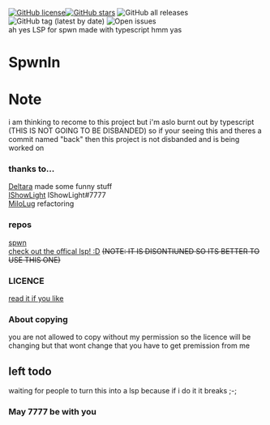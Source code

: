 <a href="https://github.com/Avaneesh-coder/SpwnIn/blob/main/LICENSE"><img alt="GitHub license" src="https://img.shields.io/github/license/Avaneesh-coder/SpwnIn"></a><a href="https://github.com/Avaneesh-coder/SpwnIn/stargazers"><img alt="GitHub stars" src="https://img.shields.io/github/stars/Avaneesh-coder/SpwnIn"></a> <img alt="GitHub all releases" src="https://img.shields.io/github/downloads/Avaneesh-coder/SpwnIn/total"><img alt="GitHub tag (latest by date)" src="https://img.shields.io/github/v/tag/avaneesh-coder/spwnin?label=Version"> <img alt="Open issues" src="https://shields.io/github/issues/Avaneesh-coder/SpwnIn"><br>
ah yes LSP for spwn made with typescript hmm yas
# SpwnIn
# Note
i am thinking to recome to this project but i'm aslo burnt out by typescript (THIS IS NOT GOING TO BE DISBANDED) so if your seeing this and theres a commit named "back" then this project is not disbanded and is being worked on

### thanks to...
[Deltara](https://github.com/Deltara3) made some funny stuff  
[IShowLight](https://github.com/IShowLight-7777) IShowLight#7777  
[MiloLug](https://github.com/MiloLug) refactoring  

### repos
[spwn](https://github.com/Spu7Nix/SPWN-language/)  
[check out the offical lsp! :D](https://github.com/Suyashtnt/spwn-lsp) ~~(NOTE: IT IS DISONTIUNED SO ITS BETTER TO USE THIS ONE)~~
### LICENCE 
[read it if you like](LICENSE)
### About copying
you are not allowed to copy without my permission so the licence will be changing but that wont change that you have to get premission from me
## left todo
waiting for people to turn this into a lsp because if i do it it breaks ;-;
### May 7777 be with you
